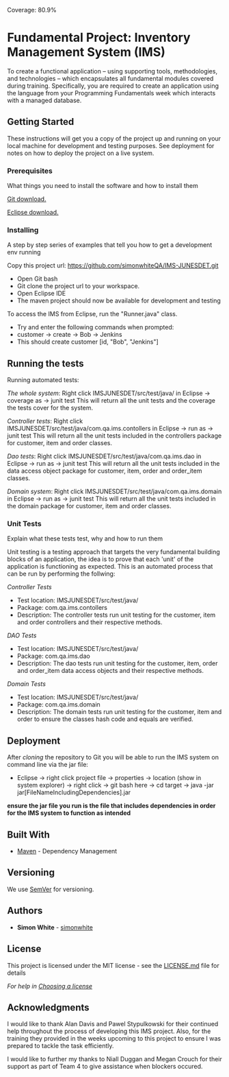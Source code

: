 Coverage: 80.9%
# Fundamental Project: Inventory Management System (IMS)

To create a functional application – using supporting tools, methodologies, and technologies – which encapsulates all fundamental modules covered during training.
Specifically, you are required to create an application using the language from your Programming Fundamentals week which interacts with a managed database. 

## Getting Started

These instructions will get you a copy of the project up and running on your local machine for development and testing purposes. See deployment for notes on how to deploy the project on a live system.

### Prerequisites

What things you need to install the software and how to install them

[Git download.](https://git-scm.com/downloads)

[Eclipse download.](https://www.eclipse.org/downloads/)

### Installing

A step by step series of examples that tell you how to get a development env running

Copy this project url: https://github.com/simonwhiteQA/IMS-JUNESDET.git
* Open Git bash
* Git clone the project url to your workspace.
* Open Eclipse IDE
* The maven project should now be available for development and testing 

To access the IMS from Eclipse, run the "Runner.java" class.
* Try and enter the following commands when prompted:
* customer -> create -> Bob -> Jenkins 
* This should create customer [id, "Bob", "Jenkins"]


## Running the tests

Running automated tests:

*The whole system*: Right click IMSJUNESDET/src/test/java/ in Eclipse -> coverage as -> junit test
This will return all the unit tests and the coverage the tests cover for the system.

*Controller tests*: Right click IMSJUNESDET/src/test/java/com.qa.ims.contollers in Eclipse -> run as -> junit test
This will return all the unit tests included in the controllers package for customer, item and order classes.

*Dao tests*: Right click IMSJUNESDET/src/test/java/com.qa.ims.dao in Eclipse -> run as -> junit test
This will return all the unit tests included in the data access object package for customer, item, order and order_item classes.

*Domain system*: Right click IMSJUNESDET/src/test/java/com.qa.ims.domain in Eclipse -> run as -> junit test
This will return all the unit tests included in the domain package for customer, item and order classes.

### Unit Tests 

Explain what these tests test, why and how to run them

Unit testing is a testing approach that targets the very fundamental building blocks of an application, the idea is to prove that each 'unit' of the application is functioning as expected. This is an automated process that can be run by performing the follwing:

*Controller Tests*
* Test location: IMSJUNESDET/src/test/java/
* Package: com.qa.ims.contollers
* Description: The controller tests run unit testing for the customer, item and order controllers and their respective methods.

*DAO Tests*
* Test location: IMSJUNESDET/src/test/java/
* Package: com.qa.ims.dao
* Description: The dao tests run unit testing for the customer, item, order and order_item data access objects and their respective methods.

*Domain Tests*
* Test location: IMSJUNESDET/src/test/java/
* Package: com.qa.ims.domain
* Description: The domain tests run unit testing for the customer, item and order to ensure the classes hash code and equals are verified.

## Deployment

After *cloning* the repository to Git you will be able to run the IMS system on command line via the jar file:
* Eclipse -> right click project file -> properties -> location (show in system explorer) -> right click -> git bash here
-> cd target -> java -jar jar[FileNameIncludingDependencies].jar 

**ensure the jar file you run is the file that includes dependencies in order for the IMS system to function as intended**

## Built With

* [Maven](https://maven.apache.org/) - Dependency Management

## Versioning

We use [SemVer](http://semver.org/) for versioning.

## Authors

* **Simon White** -  [simonwhite](https://github.com/simonwhiteQA)

## License

This project is licensed under the MIT license - see the [LICENSE.md](LICENSE.md) file for details 

*For help in [Choosing a license](https://choosealicense.com/)*

## Acknowledgments

I would like to thank Alan Davis and Pawel Stypulkowski for their continued help throughout the process of developing this IMS project. Also, for the training they provided in the weeks upcoming to this project to ensure I was prepared to tackle the task efficiently.

I would like to further my thanks to Niall Duggan and Megan Crouch for their support as part of Team 4 to give assistance when blockers occured.
